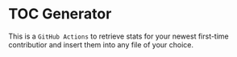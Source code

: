 # TOC Generator

This is a `GitHub Actions` to retrieve stats for your newest first-time contributior and insert them into any file of your choice.